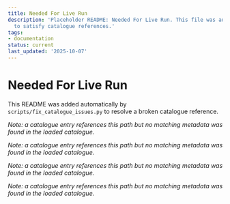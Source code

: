 ```yaml
---
title: Needed For Live Run
description: 'Placeholder README: Needed For Live Run. This file was auto-generated
  to satisfy catalogue references.'
tags:
- documentation
status: current
last_updated: '2025-10-07'
---
```


# Needed For Live Run

This README was added automatically by `scripts/fix_catalogue_issues.py` to resolve a broken catalogue reference.


*Note: a catalogue entry references this path but no matching metadata was found in the loaded catalogue.*



*Note: a catalogue entry references this path but no matching metadata was found in the loaded catalogue.*



*Note: a catalogue entry references this path but no matching metadata was found in the loaded catalogue.*



*Note: a catalogue entry references this path but no matching metadata was found in the loaded catalogue.*
